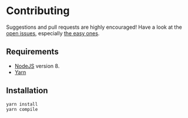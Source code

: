 # Contributing

Suggestions and pull requests are highly encouraged! Have a look at the [open issues](https://github.com/critocrito/build-chores/issues?q=is%3Aissue+is%3Aopen+label%3A%22help+wanted%22+sort%3Areactions-%2B1-desc), especially [the easy ones](https://github.com/critocrito/build-chores/issues?q=is%3Aissue+is%3Aopen+label%3A%22good+first+issue%22+sort%3Areactions-%2B1-desc).

## Requirements

- [NodeJS](https://nodejs.org/en/) version 8.
- [Yarn](https://yarnpkg.com/en/)

## Installation

```
yarn install
yarn compile
```
